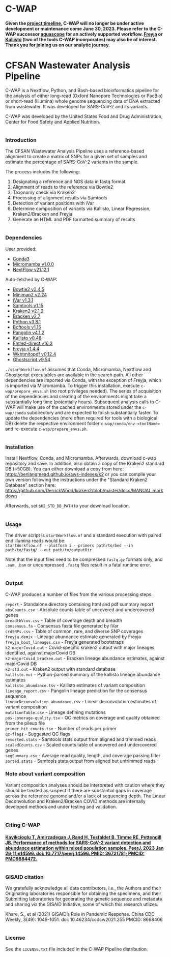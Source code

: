 # C-WAP

#### **Given the [project timeline](https://www.fda.gov/food/whole-genome-sequencing-wgs-program/wastewater-surveillance-sars-cov-2-variants), C-WAP will no longer be under active development or maintenance come June 30, 2023. Please refer to the C-WAP successor [aquascope](https://github.com/CDCgov/aquascope) for an actively supported workflow. [Freyja](https://github.com/andersen-lab/Freyja) or [Kallisto](https://github.com/pachterlab/kallisto) (two of the tools C-WAP incorporates) may also be of interest. Thank you for joining us on our analytic journey.**

# 

# CFSAN Wastewater Analysis Pipeline

C-WAP is a Nextflow, Python, and Bash-based bioinformatics pipeline for the analysis of either long-read (Oxford Nanopore Technologies or PacBio) or short-read (Illumina) whole genome sequencing data of DNA extracted from wastewater. It was developed for SARS-CoV-2 and its variants.

C-WAP was developed by the United States Food and Drug Administration, Center for Food Safety and Applied Nutrition.

#

### Introduction

The CFSAN Wastewater Analysis Pipeline uses a reference-based alignment to create a matrix of SNPs for a given set of samples and estimate the percentage of SARS-CoV-2 variants in the sample. 

The process includes the following:
1. Designating a reference and NGS data in fastq format
2. Alignment of reads to the reference via Bowtie2
3. Taxonomy check via Kraken2
4. Processing of alignment results via Samtools
5. Detection of variant positions with iVar
6. Determine composition of variants via Kallisto, Linear Regression, Kraken2/Bracken and Freyja
7. Generate an HTML and PDF formatted summary of results
#

### Dependencies

User provided:
* [Conda3](https://docs.conda.io/en/latest/miniconda.html)
* [Micromamba v1.0.0](https://github.com/mamba-org/micromamba-docker/releases/tag/v1.0.0)
* [NextFlow v21.12.1](https://github.com/nextflow-io/nextflow/releases/tag/v21.12.1-edge)

Auto-fetched by C-WAP:
* [Bowtie2 v2.4.5](http://bowtie-bio.sourceforge.net/bowtie2/manual.shtml)
* [Minimap2 v2.24](https://github.com/lh3/minimap2)
* [iVar v1.3.1](https://github.com/andersen-lab/ivar)
* [Samtools v1.15](https://github.com/samtools/)
* [Kraken2 v2.1.2 ](https://github.com/DerrickWood/kraken2)
* [Bracken v2.7](https://github.com/jenniferlu717/Bracken)
* [Python v3.8.1](https://www.python.org/)
* [Bcftools v1.15](https://github.com/samtools/bcftools)
* [Pangolin v4.1.2](https://github.com/cov-lineages/pangolin)
* [Kallisto v0.48](https://github.com/pachterlab/kallisto)
* [Entrez-direct v16.2](https://www.ncbi.nlm.nih.gov/books/NBK179288/)
* [Freyja v1.4.4](https://github.com/andersen-lab/Freyja)
* [Wkhtmltopdf v0.12.4](https://github.com/wkhtmltopdf)
* [Ghostscript v9.54](https://www.ghostscript.com)

`./startWorkflow.nf` assumes that Conda, Micromamba, Nextflow and Ghostscript executables are available in the search path. All other dependencies are imported via Conda, with the exception of Freyja, which is imported via Micromamba. To trigger this installation, execute `c-wap/prepare_envs.sh` (no root privileges needed). The series of acquisition of the dependencies and creating of the environments might take a substantially long time (potentially hours). Subsequent analysis calls to C-WAP will make use of the cached environments stored under the `c-wap/conda` subdirectory and are expected to finish substantially faster. To update the dependencies (more often required for tools with a biological DB) delete the respective environment folder `c-wap/conda/env-<toolName>` and re-execute `c-wap/prepare_envs.sh`.

#
### Installation

Install Nextflow, Conda, and Micromamba. Afterwards, download c-wap repository and save. In addition, also obtain a copy of the Kraken2 standard DB (~50GB). You can either download a copy from here: https://benlangmead.github.io/aws-indexes/k2 or you can compile your own version following the instructions under the "Standard Kraken2 Database" section here: https://github.com/DerrickWood/kraken2/blob/master/docs/MANUAL.markdown

Afterwards, set `$K2_STD_DB_PATH` to your download location.

#
### Usage 

The driver script is `startWorkflow.nf` and a standard execution with paired end illumina reads would be:  
`startWorkflow.nf --platform i --primers path/to/bed --in path/to/fastq/ --out path/to/outputDir`

Note that the input files need to be compressed `fastq.gz` formats only, and `.sam`, `.bam` or uncompressed `.fastq` files result in a fatal runtime error.

#
### Output

C-WAP produces a number of files from the various processing steps.  

`report` - Standalone directory containing html and pdf summary report  
`absCounts.csv` - Absolute counts table of uncovered and undercovered genes  
`breadthVcov.csv` - Table of coverage depth and breadth  
`consensus.fa` - Consensus fasta file generated by iVar  
`crdSNPs.csv` - Table of common, rare, and diverse SNP coverages  
`freyja.demix` - Lineage abundance estimate generated by Freyja  
`freyja_boot_lineages.csv` - Freyja generated bootstraps  
`k2-majorCovid.out` - Covid-specific kraken2 output with major lineages identified, against majorCovid DB  
`k2-majorCovid_bracken.out` - Bracken lineage abundance estimates, against majorCovid DB  
`k2-std.out` - Kraken2 output with standard database  
`kallisto.out` - Python-parsed summary of the kallisto lineage abundance estimates  
`kallisto_abundance.tsv` - Kallisto estimates of variant composition  
`lineage_report.csv` - Pangolin lineage prediction for the consensus sequence  
`linearDeconvolution_abundance.csv` - Linear deconvolution estimates of variant composition  
`mutationTable.csv` - Lineage defining mutations  
`pos-coverage-quality.tsv` - QC metrics on coverage and quality obtained from the pileup file  
`primer_hit_counts.tsv` - Number of reads per primer  
`qc-flags` - Suggested QC flags  
`resorted.stats` - Samtools stats output from aligned and trimmed reads  
`scaledCounts.csv` - Scaled counts table of uncovered and undercovered genes  
`seqSummary.csv` - Average read quality, length, and coverage passing filter  
`sorted.stats` - Samtools stats output from aligned but untrimmed reads  

### Note about variant composition

Variant composition analyses should be interpreted with caution where they should be treated as suspect if there are substantial gaps in coverage across the reference genome and/or a lack of sequencing depth.  The Linear Deconvolution and Kraken2/Bracken COVID methods are internally developed methods and under testing and validation.  

#
### Citing C-WAP

#### **[Kayikcioglu T, Amirzadegan J, Rand H, Tesfaldet B, Timme RE, Pettengill JB. Performance of methods for SARS-CoV-2 variant detection and abundance estimation within mixed population samples. PeerJ. 2023 Jan 26;11:e14596. doi: 10.7717/peerj.14596. PMID: 36721781; PMCID: PMC9884472.](https://pubmed.ncbi.nlm.nih.gov/36721781/)**

#
### GISAID citation

We gratefully acknowledge all data contributors, i.e., the Authors and their Originating laboratories responsible for obtaining the specimens, and their Submitting laboratories for generating the genetic sequence and metadata and sharing via the GISAID Initiative, some of which this research utlizes.

Khare, S., et al (2021) GISAID’s Role in Pandemic Response. China CDC Weekly, 3(49): 1049-1051. doi: 10.46234/ccdcw2021.255 PMCID: 8668406

#
### License

See the `LICENSE.txt` file included in the C-WAP Pipeline distribution.
